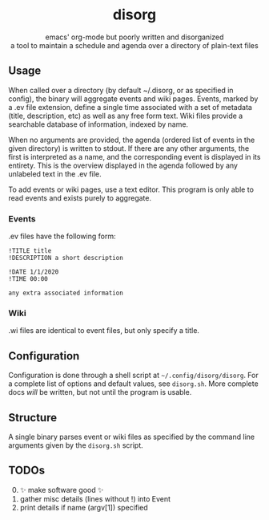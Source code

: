 <h1 align="center">disorg</h1>
<p align="center">emacs' org-mode but poorly written and disorganized<br/>a tool to maintain a schedule and agenda over a directory of plain-text files</p>

## Usage
When called over a directory (by default ~/.disorg, or as specified in config), the binary will aggregate events and wiki pages. Events, marked by a .ev file extension, define a single time associated with a set of metadata (title, description, etc) as well as any free form text. Wiki files provide a searchable database of information, indexed by name.

When no arguments are provided, the agenda (ordered list of events in the given directory) is written to stdout. If there are any other arguments, the first is interpreted as a name, and the corresponding event is displayed in its entirety. This is the overview displayed in the agenda followed by any unlabeled text in the .ev file.

To add events or wiki pages, use a text editor. This program is only able to read events and exists purely to aggregate.

### Events
.ev files have the following form:
```
!TITLE title
!DESCRIPTION a short description

!DATE 1/1/2020
!TIME 00:00

any extra associated information
```

### Wiki
.wi files are identical to event files, but only specify a title.

## Configuration
Configuration is done through a shell script at `~/.config/disorg/disorg`. For a complete list of options and default values, see `disorg.sh`. More complete docs _will_ be written, but not until the program is usable.

## Structure
A single binary parses event or wiki files as specified by the command line arguments given by the `disorg.sh` script.

## TODOs
0. ✨ make software good ✨
1. gather misc details (lines without !) into Event
2. print details if name (argv[1]) specified